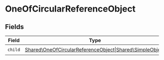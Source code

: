 # OneOfCircularReferenceObject


## Fields

| Field                                                                                   | Type                                                                                    | Required                                                                                | Description                                                                             |
| --------------------------------------------------------------------------------------- | --------------------------------------------------------------------------------------- | --------------------------------------------------------------------------------------- | --------------------------------------------------------------------------------------- |
| `child`                                                                                 | [Shared\OneOfCircularReferenceObject\|Shared\SimpleObject](../../Models/Shared/Child.md) | :heavy_check_mark:                                                                      | N/A                                                                                     |